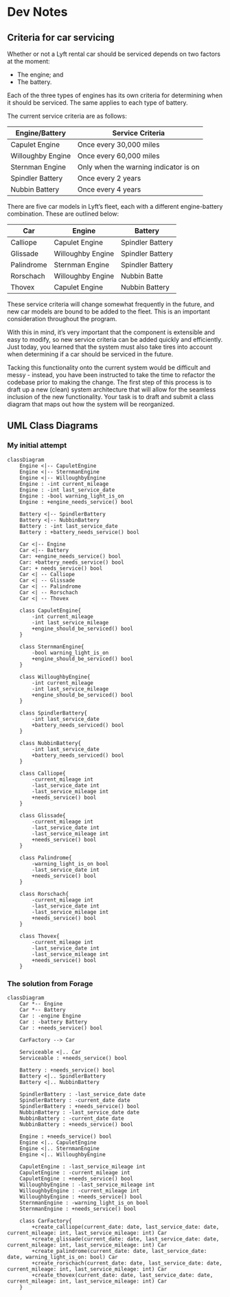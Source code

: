 # Dev Notes
## Criteria for car servicing
Whether or not a Lyft rental car should be serviced depends on two factors at the moment:
* The engine; and
* The battery.

Each of the three types of engines has its own criteria for determining when it should be serviced. The same applies to each type of battery.

The current service criteria are as follows:

| Engine/Battery    | Service Criteria                      |
| ----------------- | ------------------------------------- |
| Capulet Engine    | Once every 30,000 miles               |
| Willoughby Engine | Once every 60,000 miles               |
| Sternman Engine   | Only when the warning indicator is on |
| Spindler Battery  | Once every 2 years                    |
| Nubbin Battery    | Once every 4 years                    |

There are five car models in Lyft’s fleet, each with a different engine-battery combination. These are outlined below:

| Car        | Engine            | Battery          |
| ---------- | ----------------- | ---------------- |
| Calliope   | Capulet Engine    | Spindler Battery |
| Glissade   | Willoughby Engine | Spindler Battery |
| Palindrome | Sternman Engine   | Spindler Battery |
| Rorschach  | Willoughby Engine | Nubbin Batte     |
| Thovex     | Capulet Engine    | Nubbin Battery   |

These service criteria will change somewhat frequently in the future, and new car models are bound to be added to the fleet. This is an important consideration throughout the program.

With this in mind, it’s very important that the component is extensible and easy to modify, so new service criteria can be added quickly and efficiently. Just today, you learned that the system must also take tires into account when determining if a car should be serviced in the future.

Tacking this functionality onto the current system would be difficult and messy - instead, you have been instructed to take the time to refactor the codebase prior to making the change. The first step of this process is to draft up a new (clean) system architecture that will allow for the seamless inclusion of the new functionality. Your task is to draft and submit a class diagram that maps out how the system will be reorganized.

## UML Class Diagrams
### My initial attempt
```mermaid
classDiagram
    Engine <|-- CapuletEngine
    Engine <|-- SternmanEngine
    Engine <|-- WilloughbyEngine
    Engine : -int current_mileage
    Engine : -int last_service_date
    Engine : -bool warning_light_is_on
    Engine : +engine_needs_service() bool

    Battery <|-- SpindlerBattery
    Battery <|-- NubbinBattery
    Battery : -int last_service_date
    Battery : +battery_needs_service() bool

    Car <|-- Engine
    Car <|-- Battery
    Car: +engine_needs_service() bool
    Car: +battery_needs_service() bool
    Car: + needs_service() bool
    Car <| -- Calliope
    Car <| -- Glissade
    Car <| -- Palindrome
    Car <| -- Rorschach
    Car <| -- Thovex

    class CapuletEngine{
        -int current_mileage
        -int last_service_mileage
        +engine_should_be_serviced() bool
    }

    class SternmanEngine{
        -bool warning_light_is_on
        +engine_should_be_serviced() bool
    }

    class WilloughbyEngine{
        -int current_mileage
        -int last_service_mileage
        +engine_should_be_serviced() bool
    }

    class SpindlerBattery{
        -int last_service_date
        +battery_needs_serviced() bool
    }

    class NubbinBattery{
        -int last_service_date
        +battery_needs_serviced() bool
    }

    class Calliope{
        -current_mileage int
        -last_service_date int
        -last_service_mileage int
        +needs_service() bool
    }

    class Glissade{
        -current_mileage int
        -last_service_date int
        -last_service_mileage int
        +needs_service() bool
    }

    class Palindrome{
        -warning_light_is_on bool
        -last_service_date int
        +needs_service() bool
    }

    class Rorschach{
        -current_mileage int
        -last_service_date int
        -last_service_mileage int
        +needs_service() bool
    }

    class Thovex{
        -current_mileage int
        -last_service_date int
        -last_service_mileage int
        +needs_service() bool
    }
```

### The solution from Forage
```mermaid
classDiagram
    Car *-- Engine 
    Car *-- Battery
    Car : -engine Engine
    Car : -battery Battery
    Car : +needs_service() bool

    CarFactory --> Car

    Serviceable <|.. Car
    Serviceable : +needs_service() bool

    Battery : +needs_service() bool   
    Battery <|.. SpindlerBattery
    Battery <|.. NubbinBattery

    SpindlerBattery : -last_service_date date
    SpindlerBattery : -current_date date
    SpindlerBattery : +needs_service() bool
    NubbinBattery : -last_service_date date
    NubbinBattery : -current_date date
    NubbinBattery : +needs_service() bool

    Engine : +needs_service() bool
    Engine <|.. CapuletEngine
    Engine <|.. SternmanEngine
    Engine <|.. WilloughbyEngine

    CapuletEngine : -last_service_mileage int
    CapuletEngine : -current_mileage int
    CapuletEngine : +needs_service() bool
    WilloughbyEngine : -last_service_mileage int
    WilloughbyEngine : -current_mileage int
    WilloughbyEngine : +needs_service() bool
    SternmanEngine : -warning_light_is_on bool
    SternmanEngine : +needs_service() bool

    class CarFactory{
        +create_calliope(current_date: date, last_service_date: date, current_mileage: int, last_service_mileage: int) Car
        +create_glissade(current_date: date, last_service_date: date, current_mileage: int, last_service_mileage: int) Car
        +create_palindrome(current_date: date, last_service_date: date, warning_light_is_on: bool) Car
        +create_rorschach(current_date: date, last_service_date: date, current_mileage: int, last_service_mileage: int) Car
        +create_thovex(current_date: date, last_service_date: date, current_mileage: int, last_service_mileage: int) Car
    }
```

